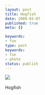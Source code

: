 ```yaml
---
layout: post
title: Hogfish
date: 2009-03-07
published: true
meta: {}

keywords:
- fun
type: post
keywords:
- fun
- photo
status: publish
---
```

![](http://media.eick.us/2011/05/4Lbi8pbnEksjgjtm4MY7XJ3oo1_500.jpg)<br /><br />Hogfish

